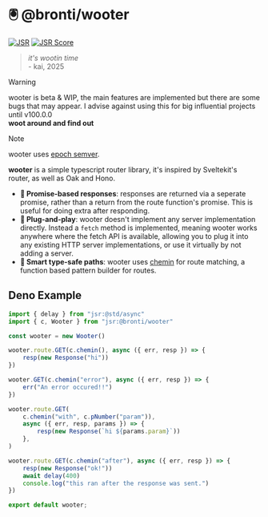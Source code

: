 # 🖲️ @bronti/wooter


[![JSR](https://jsr.io/badges/@bronti/wooter)](https://jsr.io/@bronti/wooter)
[![JSR Score](https://jsr.io/badges/@bronti/wooter/score)](https://jsr.io/@bronti/wooter)

> _it's wootin time_\
> \- kai, 2025

> [!WARNING]
> wooter is beta & WIP, the main features are implemented but there are some
> bugs that may appear. I advise against using this for big influential projects
> until v100.0.0\
> **woot around and find out**

> [!NOTE]
> wooter uses [epoch semver](https://antfu.me/posts/epoch-semver).


**wooter** is a simple typescript router library, it's inspired by Sveltekit's
router, as well as Oak and Hono.

- **🔁 Promise-based responses**: responses are returned via a seperate promise,
  rather than a return from the route function's promise. This is useful for
  doing extra after responding.
- **🔌 Plug-and-play**: wooter doesn't implement any server implementation directly.
  Instead a `fetch` method is implemented, meaning wooter works anywhere where
  the fetch API is available, allowing you to plug it into any existing HTTP
  server implementations, or use it virtually by not adding a server.
- **🧠 Smart type-safe paths**: wooter uses [chemin](https://jsr.io/@dldc/chemin)
  for route matching, a function based pattern builder for routes.

## Deno Example

```ts
import { delay } from "jsr:@std/async"
import { c, Wooter } from "jsr:@bronti/wooter"

const wooter = new Wooter()

wooter.route.GET(c.chemin(), async ({ err, resp }) => {
	resp(new Response("hi"))
})

wooter.GET(c.chemin("error"), async ({ err, resp }) => {
	err("An error occured!!")
})

wooter.route.GET(
	c.chemin("with", c.pNumber("param")),
	async ({ err, resp, params }) => {
		resp(new Response(`hi ${params.param}`))
	},
)

wooter.route.GET(c.chemin("after"), async ({ err, resp }) => {
	resp(new Response("ok!"))
	await delay(400)
	console.log("this ran after the response was sent.")
})

export default wooter;
```
